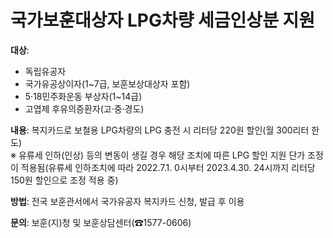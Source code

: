 # 국가보훈대상자 LPG차량 세금인상분 지원

**대상**: 
- 독립유공자
- 국가유공상이자(1~7급, 보훈보상대상자 포함)
- 5·18민주화운동 부상자(1~14급)
- 고엽제 후유의증환자(고·중·경도)

**내용**: 
복지카드로 보철용 LPG차량의 LPG 충전 시 리터당 220원 할인(월 300리터 한도)  
※ 유류세 인하(인상) 등의 변동이 생길 경우 해당 조치에 따른 LPG 할인 지원 단가 조정이 적용됨(유류세 인하조치에 따라 2022.7.1. 0시부터 2023.4.30. 24시까지 리터당 150원 할인으로 조정 적용 중)

**방법**: 
전국 보훈관서에서 국가유공자 복지카드 신청, 발급 후 이용

**문의**: 
보훈(지)청 및 보훈상담센터(☎1577-0606)
